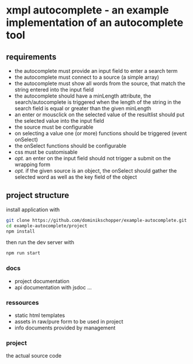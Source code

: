 # xmpl autocomplete - an example implementation of an autocomplete tool

## requirements

- the autocomplete must provide an input field to enter a search term
- the autocomplete must connect to a source (a simple array)
- the autocomplete must show all words from the source, that match the string entered into the input field
- the autocomplete should have a minLength attribute, the search/autocomplete is triggered when the length of the string in
  the search field is equal or greater than the given minLength
- an enter or mousclick on the selected value of the resultlist should
  put the selected value into the input field
- the source must be configurable
- on selecting a value one (or more) functions should be triggered (event onSelect)
- the onSelect functions should be configurable
- css must be customisable
- _opt._ an enter on the input field should not trigger a submit on the wrapping form
- _opt._ if the given source is an object, the onSelect should gather the selected word as well as the key field of the object

## project structure

install application with

```bash
git clone https://github.com/dominikschopper/example-autocomplete.git
cd example-autocomplete/project
npm install
```

then run the dev server with

```bash
npm run start
```

### docs

- project documentation
- api documentation with jsdoc ...

### ressources

- static html templates
- assets in raw/pure form to be used in project
- info documents provided by management

### project

the actual source code
